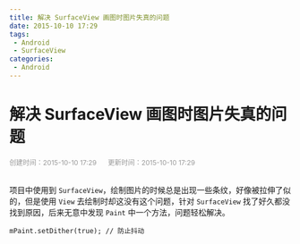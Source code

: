 ```yaml
---
title: 解决 SurfaceView 画图时图片失真的问题
date: 2015-10-10 17:29
tags:
 - Android
 - SurfaceView
categories:
 - Android
---
```


# 解决 SurfaceView 画图时图片失真的问题

<div style="color: #999999; font-size: 12px;">
    <span>创建时间：2015-10-10 17:29</span>
    &nbsp;&nbsp;&nbsp;&nbsp;
    <span>更新时间：2015-10-10 17:29</span>
</div>
<br/>

项目中使用到 `SurfaceView`，绘制图片的时候总是出现一些条纹，好像被拉伸了似的，但是使用 `View` 去绘制时却这没有这个问题，针对 `SurfaceView` 找了好久都没找到原因，后来无意中发现 `Paint` 中一个方法，问题轻松解决。

```
mPaint.setDither(true); // 防止抖动
```